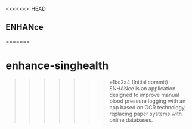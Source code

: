 <<<<<<< HEAD
## ENHANce

=======
# enhance-singhealth
>>>>>>> e1bc2a4 (Initial commit)
ENHANce is an application designed to improve manual blood pressure logging with an app based on OCR technology, replacing paper systems with online databases.

